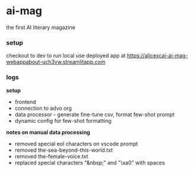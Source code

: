 # ai-mag
the first AI literary magazine

### setup
checkout to dev to run local
use deployed app at https://alicexcai-ai-mag-webappabout-uch3vw.streamlitapp.com

### logs

**setup**
* frontend
* connection to advo org
* data processor - generate fine-tune csv, format few-shot prompt
* dynamic config for few-shot formatting

**notes on manual data processing**
* removed special eol characters on vscode prompt
* removed the-sea-beyond-this-world.txt
* removed the-female-voice.txt
* replaced special characters "&nbsp\;" and "\xa0" with spaces